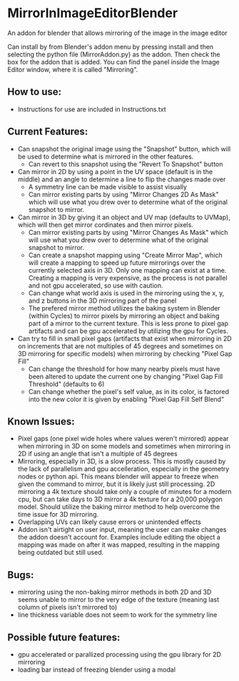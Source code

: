 # MirrorInImageEditorBlender
An addon for blender that allows mirroring of the image in the image editor

Can install by from Blender's addon menu by pressing install and then selecting the python file (MirrorAddon.py) as the addon. Then check the box for the addon that is added.
You can find the panel inside the Image Editor window, where it is called "Mirroring".

## How to use:
- Instructions for use are included in Instructions.txt

## Current Features:
- Can snapshot the original image using the "Snapshot" button, which will be used to determine what is mirrored in the other features.
  - Can revert to this snapshot using the "Revert To Snapshot" button
- Can mirror in 2D by using a point in the UV space (default is in the middle) and an angle to determine a line to flip the changes made over
  - A symmetry line can be made visible to assist visually
  - Can mirror existing parts by using "Mirror Changes 2D As Mask" which will use what you drew over to determine what of the original snapshot to mirror.
- Can mirror in 3D by giving it an object and UV map (defaults to UVMap), which will then get mirror cordinates and then mirror pixels.
  - Can mirror existing parts by using "Mirror Changes As Mask" which will use what you drew over to determine what of the original snapshot to mirror.
  - Can create a snapshot mapping using "Create Mirror Map", which will create a mapping to speed up future mirrorings over the currently selected axis in 3D. Only one mapping can exist at a time. Creating a mapping is very expensive, as the process is not parallel and not gpu accelerated, so use with caution.
  - Can change what world axis is used in the mirroring using the x, y, and z buttons in the 3D mirroring part of the panel
  - The prefered mirror method utilizes the baking system in Blender (within Cycles) to mirror pixels by mirroring an object and baking part of a mirror to the current texture. This is less prone to pixel gap artifacts and can be gpu accelerated by utilizing the gpu for Cycles.
- Can try to fill in small pixel gaps (artifacts that exist when mirroring in 2D on increments that are not multiples of 45 degrees and sometimes on 3D mirroring for specific models) when mirroring by checking "Pixel Gap Fill"
  - Can change the threshold for how many nearby pixels must have been altered to update the current one by changing "Pixel Gap Fill Threshold" (defaults to 6)
  - Can change whether the pixel's self value, as in its color, is factored into the new color it is given by enabling "Pixel Gap Fill Self Blend"


## Known Issues:
- Pixel gaps (one pixel wide holes where values weren't mirrored) appear when mirroring in 3D on some models and sometimes when mirroring in 2D if using an angle that isn't a multiple of 45 degrees
- Mirroring, especially in 3D, is a slow process. This is mostly caused by the lack of parallelism and gpu accelleration, especially in the geometry nodes or python api. This means blender will appear to freeze when given the command to mirror, but it is likely just still processing. 2D mirroring a 4k texture should take only a couple of minutes for a modern cpu, but can take days to 3D mirror a 4k texture for a 20,000 polygon model. Should utilize the baking mirror method to help overcome the time issue for 3D mirroring.
- Overlapping UVs can likely cause errors or unintended effects
- Addon isn't airtight on user input, meaning the user can make changes the addon doesn't account for. Examples include editing the object a mapping was made on after it was mapped, resulting in the mapping being outdated but still used.

## Bugs:
- mirroring using the non-baking mirror methods in both 2D and 3D seems unable to mirror to the very edge of the texture (meaning last column of pixels isn't mirrored to)
- line thickness variable does not seem to work for the symmetry line

## Possible future features:
- gpu accelerated or parallized processing using the gpu library for 2D mirroring
- loading bar instead of freezing blender using a modal
